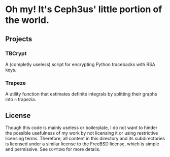 Oh my! It's Ceph3us' little portion of the world.
=================================================

Projects
--------

### TBCrypt ###

A (completly useless) script for encrypting Python tracebacks with RSA keys.

### Trapeze ###

A utility function that estimates definite integrals by splitting their graphs
into `n` trapezia.

License
-------

Though this code is mainly useless or boilerplate, I do not want to hinder the
possible usefulness of my work by not licensing it or using restrictive
licensing terms. Therefore, all content in this directory and its
subdirectories is licensed under a similar license to the FreeBSD license,
which is simple and permissive. See `COPYING` for more details.